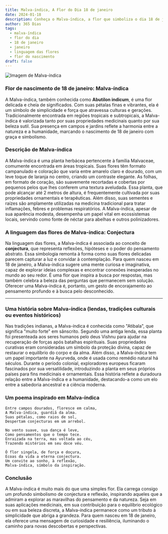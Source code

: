 ```yaml
---
title: Malva-índica, A Flor do Dia 18 de janeiro
date: 2024-01-18
description: Conheça o Malva-índica, a flor que simboliza o dia 18 de janeiro e seu significado 'Conjectura'. Explore a beleza e o simbolismo desta flor encantadora.
author: 365 Dias
tags:
  - malva-índica
  - flor do dia
  - 18 de janeiro
  - janeiro
  - linguagem das flores
  - flor do nascimento
draft: false
---
```


![Imagem de Malva-índica](https://cdn.pixabay.com/photo/2019/08/13/17/30/abutilon-4403857_1280.jpg#center)

### Flor de nascimento de 18 de janeiro: Malva-índica

A Malva-índica, também conhecida como **Abutilon indicum**, é uma flor delicada e cheia de significados. Com suas pétalas finas e vibrantes, ela é um símbolo de simplicidade e força que atravessa culturas e gerações. Tradicionalmente encontrada em regiões tropicais e subtropicais, a Malva-índica é valorizada tanto por suas propriedades medicinais quanto por sua beleza sutil. Sua presença em campos e jardins reflete a harmonia entre a natureza e a humanidade, marcando o nascimento de 18 de janeiro com graça e simbolismo.



### Descrição de Malva-índica

A Malva-índica é uma planta herbácea pertencente à família Malvaceae, comumente encontrada em áreas tropicais. Suas flores têm formato campanulado e coloração que varia entre amarelo claro e dourado, com um leve toque de laranja no centro, criando um contraste elegante. As folhas, em formato de coração, são suavemente recortadas e cobertas por pequenos pelos que lhes conferem uma textura aveludada. Essa planta, que pode alcançar até 2 metros de altura, é frequentemente cultivada por suas propriedades ornamentais e terapêuticas. Além disso, suas sementes e raízes são amplamente utilizadas na medicina tradicional para tratar inflamações, febres e problemas respiratórios. A Malva-índica, apesar de sua aparência modesta, desempenha um papel vital em ecossistemas locais, servindo como fonte de néctar para abelhas e outros polinizadores.



### A linguagem das flores de Malva-índica: Conjectura

Na linguagem das flores, a Malva-índica é associada ao conceito de **conjectura**, que representa reflexões, hipóteses e o poder do pensamento abstrato. Essa simbologia remonta à forma como suas flores delicadas parecem capturar a luz e convidar à contemplação. Para quem nasceu em 18 de janeiro, a Malva-índica sugere uma mente curiosa e imaginativa, capaz de explorar ideias complexas e encontrar conexões inesperadas no mundo ao seu redor. É uma flor que inspira a busca por respostas, mas também celebra a beleza das perguntas que permanecem sem solução. Oferecer uma Malva-índica é, portanto, um gesto de encorajamento ao pensamento profundo e à busca pelo desconhecido.

---

### Uma história sobre Malva-índica (lendas, tradições culturais ou eventos históricos)

Nas tradições indianas, a Malva-índica é conhecida como "Atibala", que significa "muito forte" em sânscrito. Segundo uma antiga lenda, essa planta foi presenteada aos seres humanos pelo deus Vishnu para ajudar na recuperação de forças após batalhas espirituais. Suas propriedades curativas eram consideradas um símbolo da proteção divina, capaz de restaurar o equilíbrio do corpo e da alma. Além disso, a Malva-índica tem um papel importante na Ayurveda, onde é usada como remédio natural há séculos. Durante o período colonial, exploradores europeus ficaram fascinados por sua versatilidade, introduzindo a planta em seus próprios países para fins medicinais e ornamentais. Essa história reflete a duradoura relação entre a Malva-índica e a humanidade, destacando-a como um elo entre a sabedoria ancestral e a ciência moderna.



### Um poema inspirado em Malva-índica

```
Entre campos dourados, floresce em calma,  
A Malva-índica, guardiã da alma.  
Suas pétalas, como raios de sol,  
Despertam conjecturas em um arrebol.  

No vento suave, sua dança é leve,  
Como pensamentos que o tempo tece.  
Enraizada na terra, mas voltada ao céu,  
Trazendo mistérios em seu doce véu.  

Ó flor singela, de força e doçura,  
Ecoas da vida a eterna conjectura.  
Um convite ao sonho, à reflexão,  
Malva-índica, símbolo da inspiração.  
```



### Conclusão

A Malva-índica é muito mais do que uma simples flor. Ela carrega consigo um profundo simbolismo de conjectura e reflexão, inspirando aqueles que a admiram a explorar as maravilhas do pensamento e da natureza. Seja em suas aplicações medicinais, em sua contribuição para o equilíbrio ecológico ou em sua beleza discreta, a Malva-índica permanece como um tributo à simplicidade que abriga a grandeza. Para quem nasceu em 18 de janeiro, ela oferece uma mensagem de curiosidade e resiliência, iluminando o caminho para novas descobertas e perspectivas.